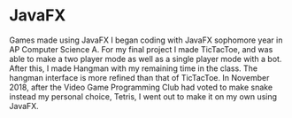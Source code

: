# JavaFX
Games made using JavaFX
I began coding with JavaFX sophomore year in AP Computer Science A.
For my final project I made TicTacToe, and was able to make a two player mode as well as a single player mode with a bot.
After this, I made Hangman with my remaining time in the class. The hangman interface is more refined than that of TicTacToe.
In November 2018, after the Video Game Programming Club had voted to make snake instead my personal choice, Tetris, I went out to make it on my own using JavaFX.
